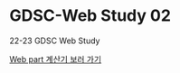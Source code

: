 # GDSC-Web Study 02

22-23 GDSC Web Study

[Web part 계산기 보러 가기](https://gdsc-skhu.github.io/GDSC-Web-Assignment-02/)
